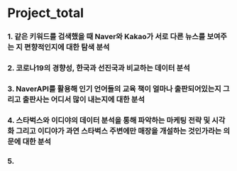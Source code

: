 # Project_total

### 1. 같은 키워드를 검색했을 때 Naver와 Kakao가 서로 다른 뉴스를 보여주는 지 편향적인지에 대한 탐색 분석
### 2. 코로나19의 경향성, 한국과 선진국과 비교하는 데이터 분석 
### 3. NaverAPI를 활용해 인기 언어들의 교육 책이 얼마나 출판되어있는지 그리고 출판사는 어디서 많이 내는지에 대한 분석
### 4. 스타벅스와 이디야의 데이터 분석을 통해 파악하는 마케팅 전략 및 시각화 그리고 이디야가 과연 스타벅스 주변에만 매장을 개설하는 것인가라는 의문에 대한 분석
### 5.
